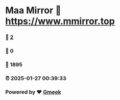 # Maa Mirror :link: https://www.mmirror.top 
### :page_facing_up: [2](https://www.mmirror.top/tag.html) 
### :speech_balloon: 0 
### :hibiscus: 1895 
### :alarm_clock: 2025-01-27 00:39:33 
### Powered by :heart: [Gmeek](https://github.com/Meekdai/Gmeek)
